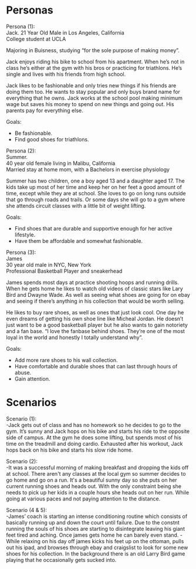# Personas

Persona (1):  
Jack. 
21 Year Old Male in Los Angeles, California  
College student at UCLA  

Majoring in Buisness, studying “for the sole purpose of making money”. 

Jack enjoys riding his bike to school from his apartment. When he’s not in class he’s either at the gym with his bros or practicing for triathlons. He’s single and lives with his friends from high school.  

Jack likes to be fashionable and only tries new things if his friends are doing them too. He wants to stay popular and only buys brand name for everything that he owns. Jack works at the school pool making minimum wage but saves his money to spend on new things and going out. His parents pay for everything else.  

Goals:  
- Be fashionable.  
- Find good shoes for triathlons.  

Persona (2):  
Summer.  
40 year old female living in Malibu, California  
Married stay at home mom, with a Bachelors in exercise physiology  

Summer has two children, one a boy aged 13 and a daughter aged 17. The kids take up most of her time and keep her on her feet a good amount of time, except while they are at school. She loves to go on long runs outside that go through roads and trails. Or some days she will go to a gym where she attends circuit classes with a little bit of weight lifting.  

Goals:  
- Find shoes that are durable and supportive enough for her active lifestyle.  
- Have them be affordable and somewhat fashionable.  

Persona (3):  
James  
30 year old male in NYC, New York  
Professional Basketball Player and sneakerhead  

James spends most days at practice shooting hoops and running drills. When he gets home he likes to watch old videos of classic stars like Lary Bird and Dwayne Wade. As well as seeing what shoes are going for on ebay and seeing if there’s anything in his collection that would be worth selling.  

He likes to buy rare shoes, as well as ones that just look cool. One day he even dreams of getting his own shoe line like Micheal Jordan. He doesn’t just want to be a good basketball player but he also wants to gain notoriety and a fan base. “I love the fanbase behind shoes. They’re one of the most loyal in the world and honestly I totally understand why”.  

Goals:
- Add more rare shoes to his wall collection.  
- Have comfortable and durable shoes that can last through hours of abuse.  
- Gain attention.  


# Scenarios

Scenario (1):  
-Jack gets out of class and has no homework so he decides to go to the gym. It’s sunny and Jack hops on his bike and starts his ride to the opposite side of campus. At the gym he does some lifting, but spends most of his time on the treadmill and doing cardio. Exhausted after his workout, Jack hops back on his bike and starts his slow ride home.  

Scenario (2):  
-It was a successful morning of making breakfast and dropping the kids off at school. There aren't any classes at the local gym so summer decides to go home and go on a run. It's a beautiful sunny day so she puts on her current running shoes and heads out. With the only constraint being she needs to pick up her kids in a couple hours she heads out on her run. While going at various paces and not paying attention to the distance.  

Scenario (4 & 5):  
-James’ coach is starting an intense conditioning routine which consists of basically running up and down the court until failure. Due to the constnt running the souls of his shoes are starting to disintegrate leaving his giant feet tired and aching. Once james gets home he can barely even stand. 
-While relaxing on his day off james kicks his feet up on the ottoman, pulls out his ipad, and browses through ebay and craigslist to look for some new shoes for his collection. In the background there is an old Larry Bird game playing that he occasionally gets sucked into.  

